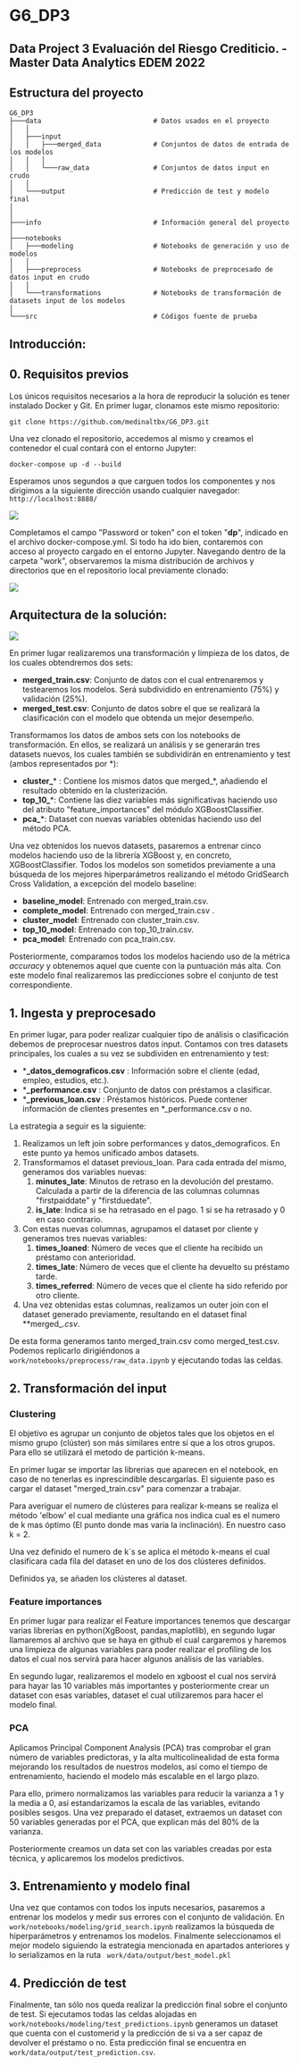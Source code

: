 # G6_DP3
## Data Project 3 Evaluación del Riesgo Crediticio. - Master Data Analytics EDEM 2022

## Estructura del proyecto

```
G6_DP3
├───data                            # Datos usados en el proyecto
│   │
│   ├───input
│   │   ├───merged_data             # Conjuntos de datos de entrada de los modelos 
│   │   │
│   │   └───raw_data                # Conjuntos de datos input en crudo
│   │
│   └───output                      # Predicción de test y modelo final
│
│
├───info                            # Información general del proyecto
│
├───notebooks                                         
│   ├───modeling                    # Notebooks de generación y uso de modelos
│   │
│   ├───preprocess                  # Notebooks de preprocesado de datos input en crudo
│   │
│   └───transformations             # Notebooks de transformación de datasets input de los modelos
│
└───src                             # Códigos fuente de prueba

```

## Introducción:

## 0. Requisitos previos

Los únicos requisitos necesarios a la hora de reproducir la solución es tener instalado Docker y Git. En primer lugar, clonamos este mismo repositorio:
```
git clone https://github.com/medinaltbx/G6_DP3.git
```

Una vez clonado el repositorio, accedemos al mismo y creamos el contenedor el cual contará con el entorno Jupyter:
```
docker-compose up -d --build 
```

Esperamos unos segundos a que carguen todos los componentes y nos dirigimos a la siguiente dirección usando cualquier navegador:
``
http://localhost:8888/
``

![](info/readme_imgs/jupyter_login.png)

Completamos el campo "Password or token" con el token "**dp**", indicado en el archivo docker-compose.yml. Si todo ha ido bien, contaremos con acceso al proyecto cargado en el entorno Jupyter. Navegando dentro de la carpeta "work", observaremos la misma distribución de archivos y directorios que en el repositorio local previamente clonado:

![](info/readme_imgs/jupyter_structure.png)

## Arquitectura de la solución:

![](info/readme_imgs/arch.png)

En primer lugar realizaremos una transformación y limpieza de los datos, de los cuales obtendremos dos sets:

* **merged_train.csv**: Conjunto de datos con el cual entrenaremos y testearemos los modelos. Será subdividido en entrenamiento (75%) y validación (25%).
* **merged_test.csv**: Conjunto de datos sobre el que se realizará la clasificación con el modelo que obtenda un mejor desempeño.

Transformamos los datos de ambos sets con los notebooks de transformación. En ellos, se realizará un análisis y se generarán tres datasets nuevos, los cuales también se subdividirán en entrenamiento y test (ambos representados por *):

* **cluster_*** : Contiene los mismos datos que merged_*, añadiendo el resultado obtenido en la clusterización.
* **top_10_***: Contiene las diez variables más significativas haciendo uso del atributo "feature_importances" del módulo XGBoostClassifier.
* **pca_***: Dataset con nuevas variables obtenidas haciendo uso del método PCA.

Una vez obtenidos los nuevos datasets, pasaremos a entrenar cinco modelos haciendo uso de la librería XGBoost y, en concreto, XGBoostClassifier. Todos los modelos son sometidos previamente a una búsqueda de los mejores hiperparámetros realizando el método GridSearch Cross Validation, a excepción del modelo baseline:

* **baseline_model**: Entrenado con merged_train.csv.
* **complete_model**: Entrenado con merged_train.csv .
* **cluster_model**: Entrenado con cluster_train.csv.
* **top_10_model**: Entrenado con top_10_train.csv.
* **pca_model**: Entrenado con pca_train.csv.

Posteriormente, comparamos todos los modelos haciendo uso de la métrica _accuracy_ y obtenemos aquel que cuente con la puntuación más alta. Con este modelo final realizaremos las predicciones sobre el conjunto de test correspondiente.

## 1. Ingesta y preprocesado

En primer lugar, para poder realizar cualquier tipo de análisis o clasificación debemos de preprocesar nuestros datos input. Contamos con tres datasets principales, los cuales a su vez se subdividen en entrenamiento y test:

* ***_datos_demograficos.csv** : Información sobre el cliente (edad, empleo, estudios, etc.).
* ***_performance.csv** : Conjunto de datos con préstamos a clasificar.
* ***_previous_loan.csv** : Préstamos históricos. Puede contener información de clientes presentes en *_performance.csv o no.

La estrategia a seguir es la siguiente:

1. Realizamos un left join sobre performances y datos_demograficos. En este punto ya hemos unificado ambos datasets.
2. Transformamos el dataset previous_loan. Para cada entrada del mismo, generamos dos variables nuevas:
   1. **minutes_late**: Minutos de retraso en la devolución del prestamo. Calculada a partir de la diferencia de las columnas columnas "firstpaiddate" y "firstduedate".
   2. **is_late**: Indica si se ha retrasado en el pago. 1 si se ha retrasado y 0 en caso contrario.
3. Con estas nuevas columnas, agrupamos el dataset por cliente y generamos tres nuevas variables:
   1. **times_loaned**: Número de veces que el cliente ha recibido un préstamo con anterioridad.
   2. **times_late**: Número de veces que el cliente ha devuelto su préstamo tarde.
   3. **times_referred**: Número de veces que el cliente ha sido referido por otro cliente.
4. Una vez obtenidas estas columnas, realizamos un outer join con el dataset generado previamente, resultando en el dataset final **merged_*.csv*.

De esta forma generamos tanto merged_train.csv como merged_test.csv. Podemos replicarlo dirigiéndonos a ``work/notebooks/preprocess/raw_data.ipynb`` y ejecutando todas las celdas.

## 2. Transformación del input

### Clustering

El objetivo es agrupar un conjunto de objetos tales que los objetos en el mismo grupo (clúster) son más similares entre sí que a los otros grupos. Para ello se utilizará el metodo de partición k-means. 

En primer lugar se importar las librerias que aparecen en el notebook, en caso de no tenerlas es inprescindible descargarlas. El siguiente paso es cargar el dataset "merged_train.csv" para comenzar a trabajar.

Para averiguar el numero de clústeres para realizar k-means se realiza el método 'elbow' el cual mediante una gráfica nos indica cual es el numero de k mas óptimo (El punto donde mas varia la inclinación). En nuestro caso k = 2.

Una vez definido el numero de k´s se aplica el método k-means el cual clasificara cada fila del dataset en uno de los dos clústeres definidos. 

Definidos ya, se añaden los clústeres al dataset.

### Feature importances
En primer lugar para realizar el Feature importances tenemos que descargar varias librerias en python(XgBoost, pandas,maplotlib), en segundo lugar llamaremos al archivo que se haya en github el cual cargaremos y haremos una limpieza de algunas variables para poder realizar el profiling de los datos el cual nos servirá para hacer algunos análisis de las variables.

En segundo lugar, realizaremos el modelo en xgboost el cual nos servirá para hayar las 10 variables más importantes y posteriormente crear un dataset con esas variables, dataset el cual utilizaremos para hacer el modelo final.

### PCA
Aplicamos Principal Component Analysis (PCA) tras comprobar el gran número de variables predictoras, y la alta multicolinealidad de esta forma mejorando los resultados de nuestros modelos, así como el tiempo de entrenamiento, haciendo el modelo más escalable en el largo plazo. 

Para ello, primero normalizamos las variables para reducir la varianza a 1 y la media a 0, así estandarizamos la escala de las variables, evitando posibles sesgos. Una vez preparado el dataset, extraemos un dataset con 50 variables generadas por el PCA, que explican más del 80% de la varianza.

Posteriormente creamos un data set con las variables creadas por esta técnica, y aplicaremos los modelos predictivos.


## 3. Entrenamiento y modelo final

Una vez que contamos con todos los inputs necesarios, pasaremos a entrenar los modelos y medir sus errores con el conjunto de validación. En ``work/notebooks/modeling/grid_search.ipynb`` realizamos la búsqueda de hiperparámetros y entrenamos los modelos. Finalmente seleccionamos el mejor modelo siguiendo la estrategia mencionada en apartados anteriores y lo serializamos en la ruta `` work/data/output/best_model.pkl``

## 4. Predicción de test

Finalmente, tan sólo nos queda realizar la predicción final sobre el conjunto de test. Si ejecutamos todas las celdas alojadas en ``work/notebooks/modeling/test_predictions.ipynb`` generamos un dataset que cuenta con el customerid y la predicción de si va a ser capaz de devolver el préstamo o no. Esta predicción final se encuentra en ``work/data/output/test_prediction.csv``. 
